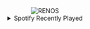 <div align="center">
<picture>
    <source media="(prefers-color-scheme: dark)" srcset="https://i.ibb.co/rKJj6vN4/output-gif.gif">
    <source media="(prefers-color-scheme: light)" srcset="https://i.ibb.co/rKJj6vN4/output-gif.gif">
    <img alt="RENOS" src="https://i.ibb.co/rKJj6vN4/output-gif.gif">
</picture>
<details>
<summary>Spotify Recently Played</summary>
<img src="https://spotify-recently-played-readme.vercel.app/api?user=31d6d6zerc5ct6kck32na2ozsqf4&unique=1&width=400" alt="Spotify" />
</details>
</div>

<!-- Image deletion URL: https://ibb.co/XfTQsVMS/0cc71642cf25bf7c5f4a0dd04b6af96d -->